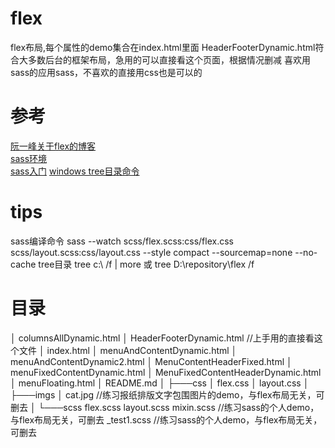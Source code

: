# flex
flex布局,每个属性的demo集合在index.html里面
HeaderFooterDynamic.html符合大多数后台的框架布局，急用的可以直接看这个页面，根据情况删减
喜欢用sass的应用sass，不喜欢的直接用css也是可以的
# 参考
[阮一峰关于flex的博客](http://www.ruanyifeng.com/blog/2015/07/flex-grammar.html)  
[sass环境](https://www.sass.hk/install/)  
[sass入门](https://www.sass.hk/guide/)
[windows tree目录命令](https://docs.microsoft.com/en-us/windows-server/administration/windows-commands/tree)
# tips
sass编译命令 sass --watch scss/flex.scss:css/flex.css scss/layout.scss:css/layout.css --style compact --sourcemap=none --no-cache
tree目录 tree c:\ /f | more   或 tree  D:\repository\flex /f
# 目录
│   columnsAllDynamic.html
│   HeaderFooterDynamic.html  //上手用的直接看这个文件
│   index.html
│   menuAndContentDynamic.html
│   menuAndContentDynamic2.html
│   MenuContentHeaderFixed.html
│   menuFixedContentDynamic.html
│   MenuFixedContentHeaderDynamic.html
│   menuFloating.html
│   README.md
│
├───css
│       flex.css
│       layout.css
│
├───imgs
│       cat.jpg  //练习报纸排版文字包围图片的demo，与flex布局无关，可删去
│
└───scss
        flex.scss
        layout.scss
        mixin.scss  //练习sass的个人demo，与flex布局无关，可删去
        _test1.scss //练习sass的个人demo，与flex布局无关，可删去